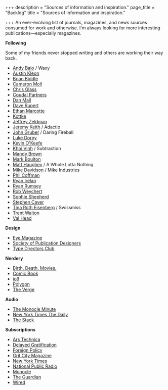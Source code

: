 +++
description = "Sources of information and inspiration."
page_title = "Backlog"
title = "Sources of information and inspiration."

+++
An ever-evolving list of journals, magazines, and news sources consumed for work and otherwise. I'm always looking for more interesting publications—especially magazines.

**Following**

Some of my friends never stopped writing and others are working their way back.

* [Andy Baio](https://waxy.org "Andy Baio") / Waxy
* [Austin Kleon](https://austinkleon.com "Austin Kleon")
* [Brian Biddle](https://www.biddlebrain.com "Brian Biddle")
* [Cameron Moll](http://www.cameronmoll.com "Cameron Moll")
* [Chris Glass](https://chrisglass.com "Chris Glass")
* [Coudal Partners](http://coudal.com "Coudal Partners")
* [Dan Mall](https://danmall.me/articles/ "Dan Mall")
* [Dave Rupert](https://daverupert.com "Dave Rupert")
* [Ethan Marcotte](https://ethanmarcotte.com/wrote/ "Ethan Marcotte")
* [Kottke](https://kottke.org "Jason Kottke")
* [Jeffrey Zeldman](https://zeldman.com "Jeffrey Zeldman")
* [Jeremy Keith](https://adactio.com "Jeremy Keith") / Adactio
* [John Gruber](https://daringfireball.net "John Gruber") / Daring Fireball
* [Luke Dorny](https://lukedorny.com "Luke Dorny")
* [Kevin O'Keefe](https://kevin.lexblog.com "Kevin O'Keefe")
* [Khoi Vinh](https://www.subtraction.com "Khoi Vinh") / Subtraction
* [Mandy Brown](https://aworkinglibrary.com/writing/hard-way "Mandy Brown")
* [Mark Boulton](https://markboulton.co.uk/journal/ "Mark Boulton")
* [Matt Haughey](https://a.wholelottanothing.org "Matt Haughey") / A Whole Lotta Nothing
* [Mike Davidson](https://mikeindustries.com/blog/archive/category/original "Mike Davidson") / Mike Industries
* [Phil Coffman](https://philcoffman.com "Phil Coffman")
* [Ryan Irelan](https://ryanirelan.com "Ryan Irelan")
* [Ryan Rumsey](https://www.ryanrumsey.com/words "Ryan Rumsey")
* [Rob Weychert](https://v6.robweychert.com/blog/ "Rob Weychert")
* [Sophie Shepherd](http://sophieshepherd.com "Sophie Shepherd")
* [Stephen Caver](https://www.stephencaver.com/journal/index.html "Stephen Caver")
* [Tina Roth Eisenberg](https://www.swiss-miss.com/ "Swissmiss") / Swissmiss
* [Trent Walton](https://trentwalton.com/category/notes/ "Trent Welton")
* [Val Head](https://valhead.com/blog/ "Val Head")

**Design**

* [Eye Magazine](http://www.eyemagazine.com/blog "Eye Magazine")
* [Society of Publication Designers](https://www.spd.org "Society of Publication Designers")
* [Type Directors Club](https://www.tdc.org "Type Directors Club")

**Nerdery**

* [Birth. Death. Movies.](https://birthmoviesdeath.com "Birth. Death. Movies.")
* [Comic Book](https://comicbook.com "Comicbook")
* [io9](https://io9.gizmodo.com "io9")
* [Polygon](https://www.polygon.com "Polygon")
* [The Verge](https://www.theverge.com "The Verge")

**Audio**

* [The Monocle Minute](https://monocle.com/radio/shows/the-monocle-minute/ "Monocle Minute podcast")
* [New York Times The Daily](https://www.nytimes.com/column/the-daily "The Daily")
* [The Stack](https://monocle.com/radio/shows/the-stack/ "The Stack")

**Subscriptions**

* [Ars Technica](https://arstechnica.com "Ars Technica")
* [Delayed Gratification](https://www.slow-journalism.com/blog "Delayed Gratification")
* [Foreign Policy](https://foreignpolicy.com "Foreign Policy")
* [Grit City Magazine](https://gritcitymag.com "Grit City Magazine")
* [New York Times](https://nytimes.com "New York Times")
* [National Public Radio](https://www.npr.org "National Public Radio")
* [Monocle](https://monocle.com "Monocle")
* [The Guardian](https://www.theguardian.com/us "The Guardian")
* [Wired](https://wired.com "Wired")